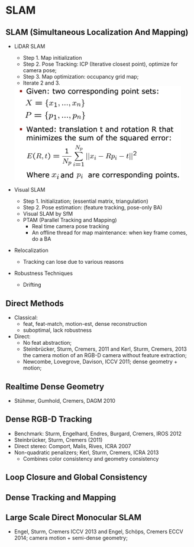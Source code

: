 # SLAM

## SLAM (Simultaneous Localization And Mapping)
- LiDAR SLAM
	- Step 1. Map initialization
	- Step 2. Pose Tracking: ICP (Iterative closest point), optimize for camera pose;
	- Step 3. Map optimization: occupancy grid map;
	- Iterate 2 and 3.
	<img src="/CV/images/low-level/icp.png" alt="drawing" width="450"/>

- Visual SLAM
	- Step 1. Initialization; (essential matrix, triangulation)
	- Step 2. Pose estimation: (feature tracking, pose-only BA)
	- Visual SLAM by SfM
	- PTAM (Parallel Tracking and Mapping)
		- Real time camera pose tracking
		- An offline thread for map maintenance: when key frame comes, do a BA
- Relocalization
	- Tracking can lose due to various reasons
- Robustness Techniques
	- Drifting

## Direct Methods
- Classical:
	- feat, feat-match, motion-est, dense reconstruction
	- suboptimal, lack robustness
- Direct:
	- No feat abstraction;
	- Steinbrücker, Sturm, Cremers, 2011 and Kerl, Sturm, Cremers, 2013 the camera motion of an RGB-D camera without feature extraction;
	- Newcombe, Lovegrove, Davison, ICCV 2011; dense geometry + motion;
	
## Realtime Dense Geometry
- Stühmer, Gumhold, Cremers, DAGM 2010

## Dense RGB-D Tracking
- Benchmark: Sturm, Engelhard, Endres, Burgard, Cremers, IROS 2012
- Steinbrücker, Sturm, Cremers (2011)
- Direct stereo: Comport, Malis, Rives, ICRA 2007
- Non-quadratic penalizers; Kerl, Sturm, Cremers, ICRA 2013
	- Combines color consistency and geometry consistency

## Loop Closure and Global Consistency

## Dense Tracking and Mapping

## Large Scale Direct Monocular SLAM
- Engel, Sturm, Cremers ICCV 2013 and Engel, Schöps, Cremers ECCV 2014; camera motion + semi-dense geometry;